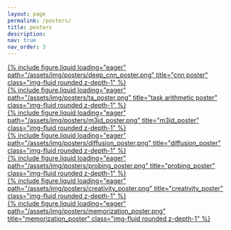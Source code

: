 ```yaml
---
layout: page
permalink: /posters/
title: posters
description:
nav: true
nav_order: 3
---
```


<div class="row">
    <div class="col-sm mt-3 mt-md-0">
        <a href="/assets/img/posters/deep_cnn_poster.png">
            {% include figure.liquid loading="eager" path="/assets/img/posters/deep_cnn_poster.png" title="cnn poster" class="img-fluid rounded z-depth-1" %}
        </a>
    </div>
    <div class="col-sm mt-3 mt-md-0">
        <a href="/assets/img/posters/ta_poster.png">
            {% include figure.liquid loading="eager" path="/assets/img/posters/ta_poster.png" title="task arithmetic poster" class="img-fluid rounded z-depth-1" %}
        </a>
    </div>
    <div class="col-sm mt-3 mt-md-0">
        <a href="/assets/img/posters/m3id_poster.png">
            {% include figure.liquid loading="eager" path="/assets/img/posters/m3id_poster.png" title="m3id_poster" class="img-fluid rounded z-depth-1" %}
        </a>
    </div>
</div>

<div class="row">
    <div class="col-sm-4 mt-3 mt-md-0">
        <a href="/assets/img/posters/diffusion_poster.png">
            {% include figure.liquid loading="eager" path="/assets/img/posters/diffusion_poster.png" title="diffusion_poster" class="img-fluid rounded z-depth-1" %}
        </a>
    </div>
    <div class="col-sm-4 mt-3 mt-md-0">
        <a href="/assets/img/posters/probing_poster.png">
            {% include figure.liquid loading="eager" path="/assets/img/posters/probing_poster.png" title="probing_poster" class="img-fluid rounded z-depth-1" %}
        </a>
    </div>
    <div class="col-sm-4 mt-3 mt-md-0">
        <a href="/assets/img/posters/creativity_poster.png">
            {% include figure.liquid loading="eager" path="/assets/img/posters/creativity_poster.png" title="creativity_poster" class="img-fluid rounded z-depth-1" %}
        </a>
    </div>
</div>

<div class="row">
    <div class="col-sm-4 mt-3 mt-md-0">
        <a href="/assets/img/posters/memorization_poster.png">
            {% include figure.liquid loading="eager" path="/assets/img/posters/memorization_poster.png" title="memorization_poster" class="img-fluid rounded z-depth-1" %}
        </a>
    </div>
</div>

